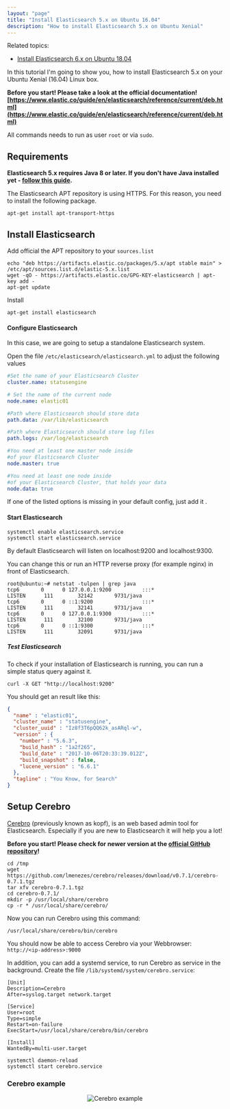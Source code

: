```yaml
---
layout: "page"
title: "Install Elasticsearch 5.x on Ubuntu 16.04"
description: "How to install Elasticsearch 5.x on Ubuntu Xenial"
---
```


Related topics:

- <a href="{{ site.url }}/tutorials/Elasticsearch-Bionic-Install">Install Elasticsearch 6.x on Ubuntu 18.04</a>


In this tutorial I'm going to show you, how to install Elasticsearch 5.x on your Ubuntu Xenial (16.04) Linux box.

**Before you start! Please take a look at the official documentation!
[https://www.elastic.co/guide/en/elasticsearch/reference/current/deb.html](https://www.elastic.co/guide/en/elasticsearch/reference/current/deb.html)**

All commands needs to run as user `root` or via `sudo`.

## Requirements
**Elasticsearch 5.x requires Java 8 or later. If you don't have Java installed yet -
[follow this guide](/tutorials/oracle-java).**

The Elasticsearch APT repository is using HTTPS. For this reason, you need to install the following package.
````nohighlight
apt-get install apt-transport-https
````
## Install Elasticsearch
Add official the APT repository to your `sources.list`
````nohighlight
echo "deb https://artifacts.elastic.co/packages/5.x/apt stable main" > /etc/apt/sources.list.d/elastic-5.x.list
wget -qO - https://artifacts.elastic.co/GPG-KEY-elasticsearch | apt-key add -
apt-get update
````

Install
````nohighlight
apt-get install elasticsearch
````

#### Configure Elasticsearch
In this case, we are going to setup a standalone Elasticsearch system.

Open the file `/etc/elasticsearch/elasticsearch.yml` to adjust the following values

````yml
#Set the name of your Elasticsearch Cluster
cluster.name: statusengine

# Set the name of the current node
node.name: elastic01

#Path where Elasticsearch should store data
path.data: /var/lib/elasticsearch

#Path where Elasticsearch should store log files
path.logs: /var/log/elasticsearch

#You need at least one master node inside
#of your Elasticsearch Cluster
node.master: true

#You need at least one node inside
#of your Elasticsearch Cluster, that holds your data
node.data: true
````
If one of the listed options is missing in your default config, just add it <i class="fa fa-smile-o"></i>.

#### Start Elasticsearch
````nohighlight
systemctl enable elasticsearch.service
systemctl start elasticsearch.service
````

By default Elasticsearch will listen on localhost:9200 and localhost:9300.

You can change this or run an HTTP reverse proxy (for example nginx) in front of Elasticsearch.
````nohighlight
root@ubuntu:~# netstat -tulpen | grep java
tcp6       0      0 127.0.0.1:9200          :::*                    LISTEN      111        32142       9731/java
tcp6       0      0 ::1:9200                :::*                    LISTEN      111        32141       9731/java
tcp6       0      0 127.0.0.1:9300          :::*                    LISTEN      111        32100       9731/java
tcp6       0      0 ::1:9300                :::*                    LISTEN      111        32091       9731/java
````

##### Test Elasticsearch
To check if your installation of Elasticsearch is running, you can run a simple status query against it.
````nohighlight
curl -X GET "http://localhost:9200"
````

You should get an result like this:
````json
{
  "name" : "elastic01",
  "cluster_name" : "statusengine",
  "cluster_uuid" : "Iz8f3T6pQQ62k_asARql-w",
  "version" : {
    "number" : "5.6.3",
    "build_hash" : "1a2f265",
    "build_date" : "2017-10-06T20:33:39.012Z",
    "build_snapshot" : false,
    "lucene_version" : "6.6.1"
  },
  "tagline" : "You Know, for Search"
}
````


## Setup Cerebro
[Cerebro](https://github.com/lmenezes/cerebro) (previously known as kopf), is an web based admin tool for Elasticsearch.
Especially if you are new to Elasticsearch it will help you a lot!


**Before you start! Please check for newer version at the [official GitHub repository](https://github.com/lmenezes/cerebro/releases)!**
````nohighlight
cd /tmp
wget https://github.com/lmenezes/cerebro/releases/download/v0.7.1/cerebro-0.7.1.tgz
tar xfv cerebro-0.7.1.tgz
cd cerebro-0.7.1/
mkdir -p /usr/local/share/cerebro
cp -r * /usr/local/share/cerebro/
````

Now you can run Cerebro using this command:
````nohighlight
/usr/local/share/cerebro/bin/cerebro
````
You should now be able to access Cerebro via your Webbrowser: `http://<ip-address>:9000`

In addition, you can add a systemd service, to run Cerebro as service in the background.
Create the file `/lib/systemd/system/cerebro.service`:
````nohighlight
[Unit]
Description=Cerebro
After=syslog.target network.target

[Service]
User=root
Type=simple
Restart=on-failure
ExecStart=/usr/local/share/cerebro/bin/cerebro

[Install]
WantedBy=multi-user.target
````


````nohighlight
systemctl daemon-reload
systemctl start cerebro.service
````


### Cerebro example
<div class="jumbotron jumbotron-black">
    <div class="container">
        <p>
            <center>
                <img src="{{ site.url }}/assets/img/tutorials/cerebro-example.png" class="img-responsive" alt="Cerebro example"/>
            </center>
        </p>
    </div>
</div>

